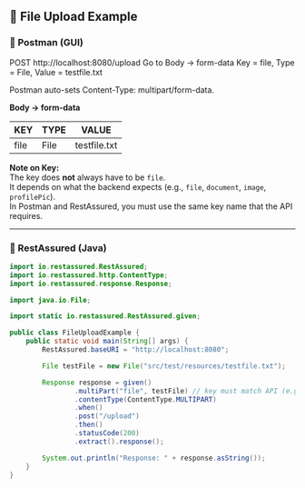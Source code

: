 ## 📌 File Upload Example

### 🔹 Postman (GUI)


POST http://localhost:8080/upload
Go to Body → form-data
Key = file, Type = File, Value = testfile.txt

Postman auto-sets Content-Type: multipart/form-data.


**Body → form-data**

| KEY        | TYPE | VALUE          |
|------------|------|----------------|
| file       | File | testfile.txt   |

**Note on Key:**  
The key does **not** always have to be `file`.  
It depends on what the backend expects (e.g., `file`, `document`, `image`, `profilePic`).  
In Postman and RestAssured, you must use the same key name that the API requires.  

---

### 🔹 RestAssured (Java)

```java
import io.restassured.RestAssured;
import io.restassured.http.ContentType;
import io.restassured.response.Response;

import java.io.File;

import static io.restassured.RestAssured.given;

public class FileUploadExample {
    public static void main(String[] args) {
        RestAssured.baseURI = "http://localhost:8080";

        File testFile = new File("src/test/resources/testfile.txt");

        Response response = given()
                .multiPart("file", testFile) // key must match API (e.g., file, image, document)
                .contentType(ContentType.MULTIPART)
                .when()
                .post("/upload")
                .then()
                .statusCode(200)
                .extract().response();

        System.out.println("Response: " + response.asString());
    }
}
